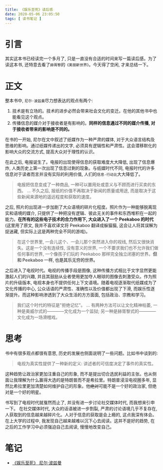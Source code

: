 ```yaml
---
title: 《娱乐至死》读后感
date: 2020-05-06 23:05:50
tags: [ 读书笔记 ]
---
```

# 引言
其实这本书已经读完一个多月了, 只是一直没有合适的时间来写一篇读后感。为了读这本书, 还特意去看了`赫胥黎`的`《美丽新世界》`。今天得了空闲, 才来总结一下。

# 正文
整本书中, `尼尔·波兹曼`尽力想表达的观点有两个: 
1. 技术是有立场的。技术的进步必然会带来社会文化的变迁。在他的其他书中也能看见这个观点。
2. 传播信息的媒介对于接收者是有影响的。**同样的信息通过不同的媒介传播, 对于接收者带来的影响是不同的。**

在书的一开始, 尼尔在文中叙述了纸媒作为一种严肃的媒体, 对于大众语言结构及思维的影响。通过纸媒传递出的文字, 必须具有逻辑性和严肃性。这会潜移默化的影响大众的交流方式, 提高大众对于理性的认识。

在此之后, 电报诞生了。电报的出现使得信息的获取难度大大降低, 出现了信息爆炸, 人类历史上第一次出现了信息过剩的现象。与纸媒时代不同, 电报时代的许多信息对于读者而言并没有实际的利用价值, 人们的`信息-行动比`大大降低了。

> 电报把信息变成了一种商品, 一种可以置用处或意义与不顾而进行买卖的东西。
...
不久之后, 报纸的价值不再取决于新闻的质量或用途, 而是取决于这些新闻来源地的遥远程度和获取的速度。

之后, 照片的出现进一步加剧了大众语境的碎片化程度。照片作为一种能够脱离现实和语境的媒介, 只提供了一种把没有逻辑、彼此无关的事件和东西堆积在一起的能力。**在所有的这些电子技术的合力作用下, 大众进入了一个 Peekaboo 的时代**(这里用了原文, 我并不喜欢译文将 Peekaboo 翻译成躲猫猫, 这会让人将其误解为捉迷藏, 但实际上这是两种完全不同的游戏)。

> 在这个世界里, 一会儿这个、一会儿那个突然进入你的视线, 然后又很快消失。这是一个没有连续性, 没有意义的世界, 一个不要求我们也不允许我们做任何事的世界, 一个像孩子们玩的 Peekaboo 那样完全独立闭塞的世界。**但和 Peekaboo 一样, 也是其乐无穷的世界。**

之后进入了电视时代。电视的传播手段是图像, 这种传播方式相比于文字显然更能激起人们的兴趣, 并且其鼓励从业者使用更加夺人眼球的图像去刺激受众。作为照片的升级版本, 电视本身也不提供任何上下文语境。随着电视逐渐取代纸媒成为了文化传播的中心, 公众话语的严肃性、准确性以及价值都出现了下滑, 而娱乐性逐渐提升。而这种影响渗透到了大众生活的方方面面, 包括政治、宗教和学习。

> 我们这个时代的特征是"拒绝记忆"。
...
有两种方法可以让文化精神枯萎, 一种是奥威尔式的————文化成为一个监狱; 另一种是赫胥黎式的————文化成为一场滑稽戏。

# 思考
书中有很多观点都很有意思, 历史的发展也侧面说明了一些问题。比如书中谈到的:

> 电视为真实性提供了一种新的定义: 讲述者的可信度决定了事件的真实性。

这种趋势让政治家更加注重自己的形象, 而不是提出切合选民利益的主张。也从侧面让我理解为什么赢得大选的是特朗普而不是希拉里。特朗普浸淫电视圈多年, 显然比希拉里更加清楚如何维护自己的形象。他~~绝对~~可能不是一个好的政治家, 但绝对是一个好的明星。

书写到了电视时代就戛然而止了, 并没有进一步讨论社交媒体时代, 而我想来引申一下。
在社交媒体时代, 大众的话语被进一步割裂, 严肃的讨论语境几乎不复存在, 人获取到的信息越来越碎片化。人对于信息的获取是会上瘾的, 这点我深有体会。在上大学的过程中, 我发现自己越来越难以沉下心去阅读。这并不是好的趋势, 在之后的工作学习中必须强迫自己去阅读, 慢慢地改变自己。

# 笔记
* [《娱乐至死》 尼尔·波兹曼](https://github.com/xdyushenli/blog/blob/master/source/files/amusing-ourselves-to-death/amusing-ourselves-to-death.md)